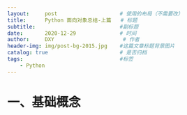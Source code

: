 ```yaml
---
layout:     post                    # 使用的布局（不需要改）
title:      Python 面向对象总结-上篇   # 标题 
subtitle:    						#副标题
date:       2020-12-29              # 时间
author:     DXY                      # 作者
header-img: img/post-bg-2015.jpg    #这篇文章标题背景图片
catalog: true                       # 是否归档
tags:                               #标签
    - Python
---
```


# 一、基础概念